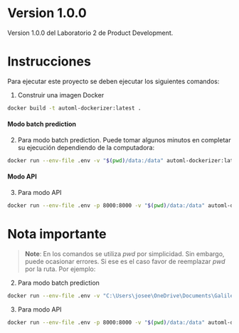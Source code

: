 # Version 1.0.0

Version 1.0.0 del Laboratorio 2 de Product Development.

# Instrucciones
Para ejecutar este proyecto se deben ejecutar los siguientes comandos:

1. Construir una imagen Docker
```bash
docker build -t automl-dockerizer:latest . 
```
#### Modo batch prediction
2. Para modo batch prediction. Puede tomar algunos minutos en completar su ejecución dependiendo de la computadora:
```bash
docker run --env-file .env -v "$(pwd)/data:/data" automl-dockerizer:latest
```
#### Modo API
3. Para modo API
```bash
docker run --env-file .env -p 8000:8000 -v "$(pwd)/data:/data" automl-dockerizer:latest
```

# Nota importante
> **Note**: En los comandos se utiliza _pwd_ por simplicidad. Sin embargo, puede ocasionar errores. Si ese es el caso favor de reemplazar _pwd_ por la ruta. Por ejemplo:

2. Para modo batch prediction
```bash
docker run --env-file .env -v "C:\Users\josee\OneDrive\Documents\Galileo\Maestria\4to Trimestre\Product Development\Laboratorio2\data:/data" automl-dockerizer:latest
```
3. Para modo API
```bash
docker run --env-file .env -p 8000:8000 -v "$(pwd)/data:/data" automl-dockerizer:latest
```

